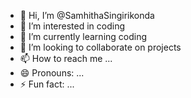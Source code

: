 - 👋 Hi, I’m @SamhithaSingirikonda
- 👀 I’m interested in coding
- 🌱 I’m currently learning coding
- 💞️ I’m looking to collaborate on projects
- 📫 How to reach me ...
- 😄 Pronouns: ...
- ⚡ Fun fact: ...

<!---
SamhithaSingirikonda/SamhithaSingirikonda is a ✨ special ✨ repository because its `README.md` (this file) appears on your GitHub profile.
You can click the Preview link to take a look at your changes.
--->
